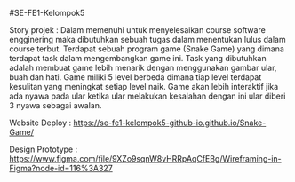 #SE-FE1-Kelompok5

Story projek :
Dalam memenuhi untuk menyelesaikan course software engginering maka dibutuhkan sebuah tugas dalam menentukan lulus dalam course terbut. Terdapat sebuah program game (Snake Game) yang dimana terdapat task dalam mengembangkan game ini. Task yang dibutuhkan adalah membuat game lebih menarik dengan menggunakan gambar ular, buah dan hati. Game miliki 5 level berbeda dimana tiap level terdapat kesulitan yang meningkat setiap level naik. Game akan lebih interaktif jika ada nyawa pada ular ketika ular melakukan kesalahan dengan ini ular diberi 3 nyawa sebagai awalan.

Website Deploy :
https://se-fe1-kelompok5-github-io.github.io/Snake-Game/

Design Prototype : 
https://www.figma.com/file/9XZo9sqnW8vHRRpAqCfEBg/Wireframing-in-Figma?node-id=116%3A327